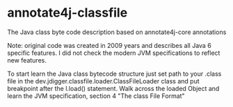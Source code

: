 # annotate4j-classfile
The Java class byte code description based on annotate4j-core annotations

Note: original code was created in 2009 years and describes all Java 6 specific features. I did not check the modern JVM specifications to reflect new features.

To start learn the Java class bytecode structure just set path to your .class file in the dev.jdigger.classfile.loader.ClassFileLoader class and put breakpoint after the l.load() statement. Walk across the loaded Object and learn the JVM specification, section 4 "The class File Format"